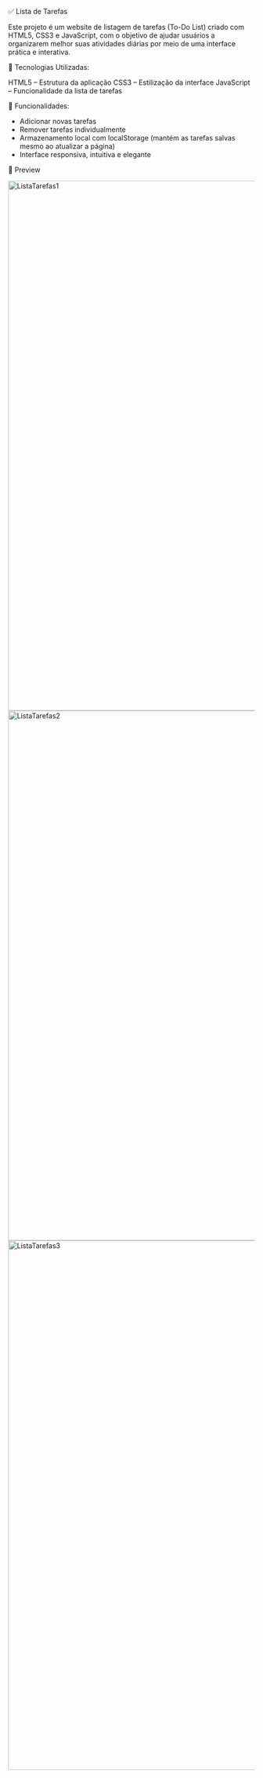 ✅ Lista de Tarefas

Este projeto é um website de listagem de tarefas (To-Do List) criado com HTML5, CSS3 e JavaScript,
com o objetivo de ajudar usuários a organizarem melhor suas atividades diárias por meio de uma interface prática e interativa.

🚀 Tecnologias Utilizadas:

HTML5 – Estrutura da aplicação
CSS3 – Estilização da interface
JavaScript – Funcionalidade da lista de tarefas

🎯 Funcionalidades:

- Adicionar novas tarefas
- Remover tarefas individualmente
- Armazenamento local com localStorage (mantém as tarefas salvas mesmo ao atualizar a página)
- Interface responsiva, intuitiva e elegante

📸 Preview

<img width="1920" height="1080" alt="ListaTarefas1" src="https://github.com/user-attachments/assets/e669b45f-bc75-4a66-9253-bcfca802ed0f" />
<img width="1920" height="1080" alt="ListaTarefas2" src="https://github.com/user-attachments/assets/46368374-388c-4467-b20e-acaa126a86a0" />
<img width="1920" height="1079" alt="ListaTarefas3" src="https://github.com/user-attachments/assets/84c3ad60-3c0f-484d-bbad-c7e4b29b8fb7" />

